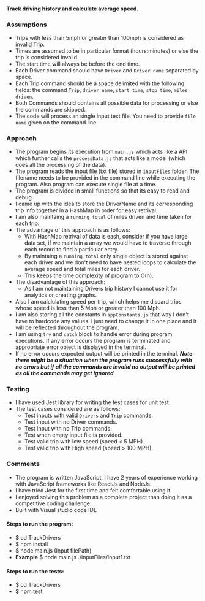 #### Track driving history and calculate average speed.

### Assumptions

- Trips with less than 5mph or greater than 100mph is considered as invalid Trip.
- Times are assumed to be in particular format (hours:minutes) or else the trip is considered invalid.
- The start time will always be before the end time.
- Each Driver command should have `Driver` and `Driver name` separated by space.
- Each Trip command should be a space delimited with the following fields: the command `Trip`, `driver name`, `start time`, `stop time`, `miles driven`. 
- Both Commands should contains all possible data for processing or else the commands are skipped.
- The code will process an single input text file. You need to provide `file name` given on the command line.

### Approach

- The program begins its execution from `main.js` which acts like a API which further calls the `processData.js` that acts like a model (which does all the processing of the data).
- The program reads the input file (txt file) stored in `inputFiles` folder. The filename needs to be provided in the command line while executing the program. Also program can execute single file at a time. 
- The program is divided in small functions so that its easy to read and debug.
- I came up with the idea to store the DriverName and its corresponding trip info together in a HashMap in order for easy retrival.
- I am also maintaing a `running total` of miles driven and time taken for each trip.
- The advantage of this approach is as follows:
    - With HashMap retrival of data is eash, consider if you have large data set, if we maintain a array we would have to traverse through each record to find    a particular entry.
    - By maintaing a `running total` only single object is stored against each driver and we don't need to have nested loops to calculate the average speed      and total miles for each driver. 
    - This keeps the time complexity of program to O(n).
- The disadvantage of this approach:
    - As I am not maintaining Drivers trip history I cannot use it for analytics or creating graphs.
- Also I am calclulating speed per trip, which helps me discard trips whose speed is less than 5 Mph or greater than 100 Mph.
- I am also storing all the constants in `appConstants.js` that way I don't have to hardcode any values. I just need to change it in one place and it will be reflected throughout the program.
- I am using `try` and `catch` block to handle error during program executions. If any error occurs the program is terminated and appropriate error object is displayed in the terminal.
- If no error occurs expected output will be printed in the terminal. ***Note there might be a situation when the program runs successfully with no errors but if all the commands are invalid no output will be printed as all the commands may get ignored***

### Testing

- I have used Jest library for writing the test cases for unit test.
- The test cases considered are as follows:
    - Test inputs with valid `Drivers` and `Trip` commands.
    - Test input with no Driver commands.
    - Test input with no Trip commands.
    - Test when empty input file is provided.
    - Test valid trip with low speed (speed < 5 MPH).
    - Test valid trip with High speed (speed > 100 MPH).
    
### Comments

- The program is written JavaScript, I have 2 years of experience working with JavaScript frameworks like ReactJs and NodeJs. 
- I have tried Jest for the first time and felt comfortable using it.
- I enjoyed solving this problem as a complete project than doing it as a competitive coding challenge.
- Built with Visual studio code IDE

#### Steps to run the program:

- $ cd TrackDrivers
- $ npm install
- $ node main.js (Input filePath)
- **Example** $ node main.js ./inputFiles/input1.txt

#### Steps to run the tests:

- $ cd TrackDrivers
- $ npm test
    